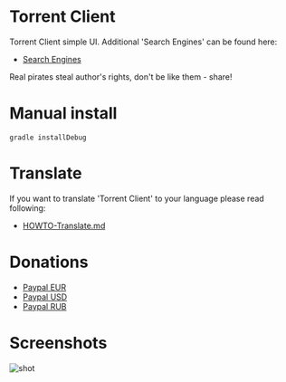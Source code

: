 # Torrent Client

Torrent Client simple UI. Additional 'Search Engines' can be found here:

* [Search Engines](https://axet.gitlab.io/android-torrent-client/)

Real pirates steal author's rights, don't be like them - share!

# Manual install

    gradle installDebug

# Translate

If you want to translate 'Torrent Client' to your language  please read following:

  * [HOWTO-Translate.md](/docs/HOWTO-Translate.md)

# Donations
  * [Paypal EUR](https://www.paypal.com/cgi-bin/webscr?cmd=_xclick&business=axet@me.com&amount=&currency_code=EUR&return=&item_name=torrent+client)
  * [Paypal USD](https://www.paypal.com/cgi-bin/webscr?cmd=_xclick&business=axet@me.com&amount=&currency_code=USD&return=&item_name=torrent+client)
  * [Paypal RUB](https://www.paypal.com/cgi-bin/webscr?cmd=_xclick&business=axet@me.com&amount=&currency_code=RUB&return=&item_name=torrent+client)


# Screenshots

![shot](/docs/shot.png)
